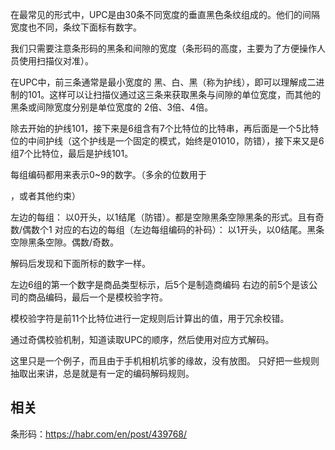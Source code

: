 在最常见的形式中，UPC是由30条不同宽度的垂直黑色条纹组成的。他们的间隔宽度也不同，条纹下面标有数字。

我们只需要注意条形码的黑条和间隙的宽度（条形码的高度，主要为了方便操作人员使用扫描仪对准）。

在UPC中，前三条通常是最小宽度的 黑、白、黑（称为护线），即可以理解成二进制的101。这样可以让扫描仪通过这三条来获取黑条与间隙的单位宽度，而其他的黑条或间隙宽度分别是单位宽度的 2倍、3倍、4倍。

除去开始的护线101，接下来是6组含有7个比特位的比特串，再后面是一个5比特位的中间护线（这个护线是一个固定的模式，始终是01010，防错），接下来又是6组7个比特位，最后是护线101。

每组编码都用来表示0~9的数字。（多余的位数用于

[校错]: ../../cs-category/校验技术

，或者其他约束）

左边的每组：
以0开头，以1结尾（防错）。都是空隙黑条空隙黑条的形式。且有奇数/偶数个1
对应的右边的每组（左边每组编码的补码）：
以1开头，以0结尾。黑条空隙黑条空隙。偶数/奇数。

解码后发现和下面所标的数字一样。

左边6组的第一个数字是商品类型标示，后5个是制造商编码
右边的前5个是该公司的商品编码，最后一个是模校验字符。

模校验字符是前11个比特位进行一定规则后计算出的值，用于冗余校错。

通过奇偶校验机制，知道读取UPC的顺序，然后使用对应方式解码。

这里只是一个例子，而且由于手机相机坑爹的缘故，没有放图。
只好把一些规则抽取出来讲，总是就是有一定的编码解码规则。

## 相关  



条形码：https://habr.com/en/post/439768/
